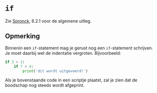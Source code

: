 # `if`
Zie [Spronck](http://www.spronck.net/pythonbook/pythonboek.pdf), 6.2.1 voor de algemene uitleg.

## Opmerking
Binnenin een `if`-statement mag je gerust nog een `if`-statement schrijven. Je moet daarbij wel de indentatie vergroten. Bijvoorbeeld:

```python
if 3 > 2:
    if 7 > 4:
        print('dit wordt uitgevoerd!')
```

Als je bovenstaande code in een scriptje plaatst, zal je zien dat de boodschap nog steeds wordt afgeprint.
